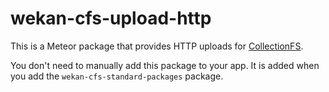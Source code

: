 wekan-cfs-upload-http
=========================

This is a Meteor package that provides HTTP uploads for
[CollectionFS](https://github.com/zcfs/Meteor-CollectionFS).

You don't need to manually add this package to your app. It is added when you
add the `wekan-cfs-standard-packages` package.